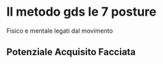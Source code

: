 
# Il metodo gds le 7 posture

Fisico e mentale legati dal movimento

## Potenziale Acquisito Facciata
<!--stackedit_data:
eyJoaXN0b3J5IjpbLTE2NDEzMzg2NzBdfQ==
-->